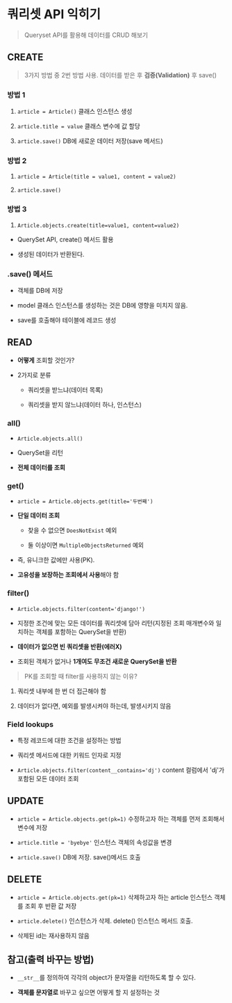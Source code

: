 # 쿼리셋 API 익히기

> Queryset API를 활용해 데이터를 CRUD 해보기

## CREATE

> 3가지 방법 중 2번 방법 사용. 
> 데이터를 받은 후 **검증(Validation)** 후 save()

### 방법 1

1. `article = Article()` 클래스 인스턴스 생성

2. `article.title = value` 클래스 변수에 값 할당

3. `article.save()` DB에 새로운 데이터 저장(save 메서드)

### 방법 2

1. `article = Article(title = value1, content = value2)`

2. `article.save()`

### 방법 3

1. `Article.objects.create(title=value1, content=value2)`

- QuerySet API, create() 메서드 활용

- 생성된 데이터가 반환된다.

### .save() 메서드

- 객체를 DB에 저장

- model 클래스 인스턴스를 생성하는 것은 DB에 영향을 미치지 않음. 

- save를 호출해야 테이블에 레코드 생성

## READ

- **어떻게** 조회할 것인가?

- 2가지로 분류

    - 쿼리셋을 받느냐(데이터 목록)

    - 쿼리셋을 받지 않느냐(데이터 하나, 인스턴스)

### all()

- `Article.objects.all()`

- QuerySet을 리턴

- **전체 데이터를 조회**

### get()

- `article = Article.objects.get(title='두번째')`

- **단일 데이터 조회**

    - 찾을 수 없으면 `DoesNotExist` 예외

    - 둘 이상이면 `MultipleObjectsReturned` 예외

- 즉, 유니크한 값에만 사용(PK).

- **고유성을 보장하는 조회에서 사용**해야 함

### filter()

- `Article.objects.filter(content='django!')`

- 지정한 조건에 맞는 모든 데이터를 쿼리셋에 담아 리턴(지정된 조회 매개변수와 일치하는 객체를 포함하는 QuerySet을 반환)

- **데이터가 없으면 빈 쿼리셋을 반환(에러X)**

- 조회된 객체가 없거나 **1개여도 무조건 새로운 QuerySet을 반환**

> PK를 조회할 때 filter를 사용하지 않는 이유?

1. 쿼리셋 내부에 한 번 더 접근해야 함

2. 데이터가 없다면, 예외를 발생시켜야 하는데, 발생시키지 않음

### Field lookups

- 특정 레코드에 대한 조건을 설정하는 방법

- 쿼리셋 메서드에 대한 키워드 인자로 지정

- `Article.objects.filter(content__contains='dj')` content 컬럼에서 'dj'가 포함된 모든 데이터 조회

## UPDATE

- `article = Article.objects.get(pk=1)` 수정하고자 하는 객체를 먼저 조회해서 변수에 저장

- `article.title = 'byebye'` 인스턴스 객체의 속성값을 변경

- `article.save()` DB에 저장. save()메서드 호출

## DELETE

- `article = Article.objects.get(pk=1)` 삭제하고자 하는 article 인스턴스 객체를 조회 후 반환 값 저장

- `article.delete()` 인스턴스가 삭제. delete() 인스턴스 메서드 호출.

- 삭제된 id는 재사용하지 않음

## 참고(출력 바꾸는 방법)

- `__str__`를 정의하여 각각의 object가 문자열을 리턴하도록 할 수 있다.

- **객체를 문자열로** 바꾸고 싶으면 어떻게 할 지 설정하는 것